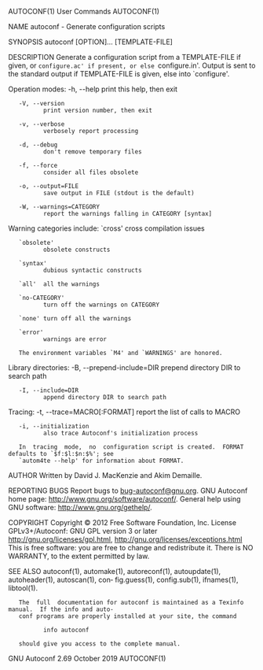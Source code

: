 AUTOCONF(1)                                  User Commands                                 AUTOCONF(1)

NAME
       autoconf - Generate configuration scripts

SYNOPSIS
       autoconf [OPTION]... [TEMPLATE-FILE]

DESCRIPTION
       Generate a configuration script from a TEMPLATE-FILE if given, or `configure.ac' if present, or
       else `configure.in'.  Output is sent to the standard output if  TEMPLATE-FILE  is  given,  else
       into `configure'.

   Operation modes:
       -h, --help
              print this help, then exit

       -V, --version
              print version number, then exit

       -v, --verbose
              verbosely report processing

       -d, --debug
              don't remove temporary files

       -f, --force
              consider all files obsolete

       -o, --output=FILE
              save output in FILE (stdout is the default)

       -W, --warnings=CATEGORY
              report the warnings falling in CATEGORY [syntax]

   Warning categories include:
       `cross'
              cross compilation issues

       `obsolete'
              obsolete constructs

       `syntax'
              dubious syntactic constructs

       `all'  all the warnings

       `no-CATEGORY'
              turn off the warnings on CATEGORY

       `none' turn off all the warnings

       `error'
              warnings are error

       The environment variables `M4' and `WARNINGS' are honored.

   Library directories:
       -B, --prepend-include=DIR
              prepend directory DIR to search path

       -I, --include=DIR
              append directory DIR to search path

   Tracing:
       -t, --trace=MACRO[:FORMAT]
              report the list of calls to MACRO

       -i, --initialization
              also trace Autoconf's initialization process

       In  tracing  mode,  no  configuration script is created.  FORMAT defaults to `$f:$l:$n:$%'; see
       `autom4te --help' for information about FORMAT.

AUTHOR
       Written by David J. MacKenzie and Akim Demaille.

REPORTING BUGS
       Report bugs to <bug-autoconf@gnu.org>.
       GNU Autoconf home page: <http://www.gnu.org/software/autoconf/>.
       General help using GNU software: <http://www.gnu.org/gethelp/>.

COPYRIGHT
       Copyright © 2012 Free Software Foundation, Inc.  License GPLv3+/Autoconf: GNU GPL version 3  or
       later <http://gnu.org/licenses/gpl.html>, <http://gnu.org/licenses/exceptions.html>
       This  is  free  software: you are free to change and redistribute it.  There is NO WARRANTY, to
       the extent permitted by law.

SEE ALSO
       autoconf(1),  automake(1),  autoreconf(1),  autoupdate(1),  autoheader(1),  autoscan(1),   con‐
       fig.guess(1), config.sub(1), ifnames(1), libtool(1).

       The  full  documentation for autoconf is maintained as a Texinfo manual.  If the info and auto‐
       conf programs are properly installed at your site, the command

              info autoconf

       should give you access to the complete manual.

GNU Autoconf 2.69                            October 2019                                  AUTOCONF(1)
